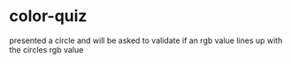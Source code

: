 # color-quiz
presented a circle and will be asked to validate if an rgb value lines up with the circles rgb value
